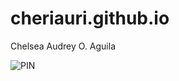 # cheriauri.github.io
Chelsea Audrey O. Aguila

![PIN](https://i.pinimg.com/236x/ec/d2/15/ecd2159f815b7820298556a65b71cd67.jpg)
